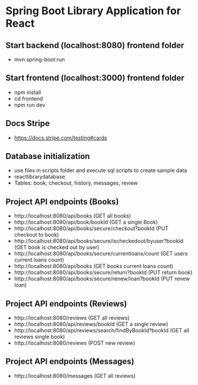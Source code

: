 # Spring Boot Library Application for React

## Start backend (localhost:8080) frontend folder
- mvn spring-boot:run

## Start frontend (localhost:3000) frontend folder
- npm install
- cd frontend
- npm run dev

## Docs Stripe
- https://docs.stripe.com/testing#cards

## Database initialization
- use files in scripts folder and execute sql scripts to create sample data  
- reactlibrarydatabase
- Tables: book, checkout, history, messages, review 

## Project API endpoints (Books)
- http://localhost:8080/api/books 										(GET all books)
- http://localhost:8080/api/book/bookId									(GET a single Book)
- http://localhost:8080/api/books/secure/checkout?bookId 				(PUT checkout to book)
- http://localhost:8080/api/books/secure/ischeckedout/byuser?bookId		(GET  book is checked out by user)
- http://localhost:8080/api/books/secure/currentloans/count 			(GET users current loans count)
- http://localhost:8080/api/books 										(GET books current loans count)
- http://localhost:8080/api/books/secure/return?bookId 					(PUT return book)
- http://localhost:8080/api/books/secure/renew/loan?bookId 				(PUT renew loan)

## Project API endpoints (Reviews)
- http://localhost:8080/reviews 								(GET all reviews)
- http://localhost:8080/api/reviews/bookId 						(GET a single review)
- http://localhost:8080/api/reviews/search/findByBookId?bookId	(GET all reviews single book)
- http://localhost:8080/reviews									(POST new review)

## Project API endpoints (Messages)
- http://localhost:8080/messages 								(GET all reviews)